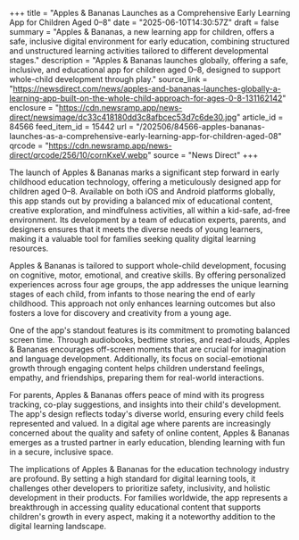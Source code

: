 +++
title = "Apples & Bananas Launches as a Comprehensive Early Learning App for Children Aged 0–8"
date = "2025-06-10T14:30:57Z"
draft = false
summary = "Apples & Bananas, a new learning app for children, offers a safe, inclusive digital environment for early education, combining structured and unstructured learning activities tailored to different developmental stages."
description = "Apples & Bananas launches globally, offering a safe, inclusive, and educational app for children aged 0–8, designed to support whole-child development through play."
source_link = "https://newsdirect.com/news/apples-and-bananas-launches-globally-a-learning-app-built-on-the-whole-child-approach-for-ages-0-8-131162142"
enclosure = "https://cdn.newsramp.app/news-direct/newsimage/dc33c418180dd3c8afbcec53d7c6de30.jpg"
article_id = 84566
feed_item_id = 15442
url = "/202506/84566-apples-bananas-launches-as-a-comprehensive-early-learning-app-for-children-aged-08"
qrcode = "https://cdn.newsramp.app/news-direct/qrcode/256/10/cornKxeV.webp"
source = "News Direct"
+++

<p>The launch of Apples & Bananas marks a significant step forward in early childhood education technology, offering a meticulously designed app for children aged 0–8. Available on both iOS and Android platforms globally, this app stands out by providing a balanced mix of educational content, creative exploration, and mindfulness activities, all within a kid-safe, ad-free environment. Its development by a team of education experts, parents, and designers ensures that it meets the diverse needs of young learners, making it a valuable tool for families seeking quality digital learning resources.</p><p>Apples & Bananas is tailored to support whole-child development, focusing on cognitive, motor, emotional, and creative skills. By offering personalized experiences across four age groups, the app addresses the unique learning stages of each child, from infants to those nearing the end of early childhood. This approach not only enhances learning outcomes but also fosters a love for discovery and creativity from a young age.</p><p>One of the app's standout features is its commitment to promoting balanced screen time. Through audiobooks, bedtime stories, and read-alouds, Apples & Bananas encourages off-screen moments that are crucial for imagination and language development. Additionally, its focus on social-emotional growth through engaging content helps children understand feelings, empathy, and friendships, preparing them for real-world interactions.</p><p>For parents, Apples & Bananas offers peace of mind with its progress tracking, co-play suggestions, and insights into their child's development. The app's design reflects today's diverse world, ensuring every child feels represented and valued. In a digital age where parents are increasingly concerned about the quality and safety of online content, Apples & Bananas emerges as a trusted partner in early education, blending learning with fun in a secure, inclusive space.</p><p>The implications of Apples & Bananas for the education technology industry are profound. By setting a high standard for digital learning tools, it challenges other developers to prioritize safety, inclusivity, and holistic development in their products. For families worldwide, the app represents a breakthrough in accessing quality educational content that supports children's growth in every aspect, making it a noteworthy addition to the digital learning landscape.</p>